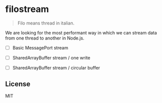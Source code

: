 # filostream

> Filo means thread in italian.

We are looking for the most performant way in which
we can stream data from one thread to another in Node.js.

* [ ] Basic MessagePort stream
* [ ] SharedArrayBuffer stream / one write
* [ ] SharedArrayBuffer stream / circular buffer


## License

MIT

